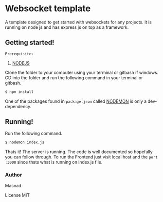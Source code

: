 # Websocket template
A template designed to get started with websockets for any projects. It is running on node js and has express js on top as a framework.
## Getting started!
`Prerequisites`
1) [NODEJS](https://nodejs.org/en/)

Clone the folder to your computer using your terminal or gitbash if windows.
CD into the folder and run the following command in your terminal or gitbash.
```sh
$ npm install
```

One of the packages found in `package.json` called [NODEMON](https://nodemon.io/) is only a dev-dependency.


## Running!
Run the following command.
```sh
$ nodemon index.js
```
Thats it! The server is running. The code is well documented so hopefully you can follow through. To run the Frontend just visit local host and the `port :3000` since thats what is running on index.js file.

### Author
Masnad

License
MIT
